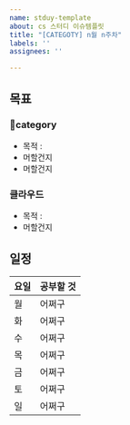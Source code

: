 ```yaml
---
name: stduy-template
about: cs 스터디 이슈템플릿
title: "[CATEGOTY] n월 n주차"
labels: ''
assignees: ''

---
```


## 목표

### category

- 목적 :  
- 머할건지
- 머할건지

### 클라우드

- 목적 : 
- 머할건지

## 일정

|요일| 공부할 것 |
|---------------|--------|
|월|  어쩌구 |
|화| 어쩌구 |
|수| 어쩌구  |
|목|  어쩌구 |
|금|  어쩌구 |
|토|  어쩌구 |
|일 | 어쩌구 |
